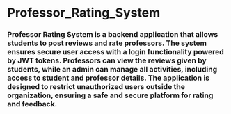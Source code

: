 # Professor_Rating_System   
### Professor Rating System is a backend application that allows students to post reviews and rate professors. The system ensures secure user access with a login functionality powered by JWT tokens. Professors can view the reviews given by students, while an admin can manage all activities, including access to student and professor details. The application is designed to restrict unauthorized users outside the organization, ensuring a safe and secure platform for rating and feedback.
